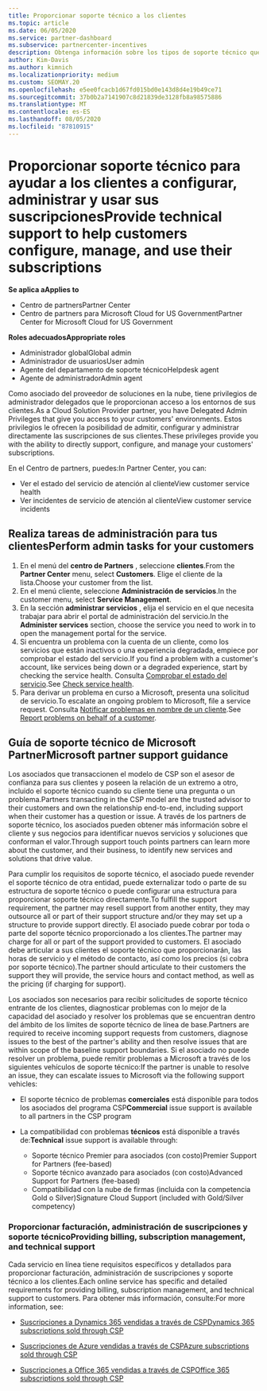 ```yaml
---
title: Proporcionar soporte técnico a los clientes
ms.topic: article
ms.date: 06/05/2020
ms.service: partner-dashboard
ms.subservice: partnercenter-incentives
description: Obtenga información sobre los tipos de soporte técnico que los asociados del programa de proveedores de soluciones en la nube pueden ofrecer sus clientes.
author: Kim-Davis
ms.author: kimnich
ms.localizationpriority: medium
ms.custom: SEOMAY.20
ms.openlocfilehash: e5ee0fcacb1d67fd015bd0e143d8d4e19b49ce71
ms.sourcegitcommit: 37b0b2a7141907c8d21839de3128fb8a98575886
ms.translationtype: MT
ms.contentlocale: es-ES
ms.lasthandoff: 08/05/2020
ms.locfileid: "87810915"
---
```

# <a name="provide-technical-support-to-help-customers-configure-manage-and-use-their-subscriptions"></a><span data-ttu-id="da164-103">Proporcionar soporte técnico para ayudar a los clientes a configurar, administrar y usar sus suscripciones</span><span class="sxs-lookup"><span data-stu-id="da164-103">Provide technical support to help customers configure, manage, and use their subscriptions</span></span>

<span data-ttu-id="da164-104">**Se aplica a**</span><span class="sxs-lookup"><span data-stu-id="da164-104">**Applies to**</span></span>

- <span data-ttu-id="da164-105">Centro de partners</span><span class="sxs-lookup"><span data-stu-id="da164-105">Partner Center</span></span>
- <span data-ttu-id="da164-106">Centro de partners para Microsoft Cloud for US Government</span><span class="sxs-lookup"><span data-stu-id="da164-106">Partner Center for Microsoft Cloud for US Government</span></span>

<span data-ttu-id="da164-107">**Roles adecuados**</span><span class="sxs-lookup"><span data-stu-id="da164-107">**Appropriate roles**</span></span>
- <span data-ttu-id="da164-108">Administrador global</span><span class="sxs-lookup"><span data-stu-id="da164-108">Global admin</span></span>
- <span data-ttu-id="da164-109">Administrador de usuarios</span><span class="sxs-lookup"><span data-stu-id="da164-109">User admin</span></span>
- <span data-ttu-id="da164-110">Agente del departamento de soporte técnico</span><span class="sxs-lookup"><span data-stu-id="da164-110">Helpdesk agent</span></span>
- <span data-ttu-id="da164-111">Agente de administrador</span><span class="sxs-lookup"><span data-stu-id="da164-111">Admin agent</span></span>

<span data-ttu-id="da164-112">Como asociado del proveedor de soluciones en la nube, tiene privilegios de administrador delegados que le proporcionan acceso a los entornos de sus clientes.</span><span class="sxs-lookup"><span data-stu-id="da164-112">As a Cloud Solution Provider partner, you have Delegated Admin Privileges that give you access to your customers' environments.</span></span> <span data-ttu-id="da164-113">Estos privilegios le ofrecen la posibilidad de admitir, configurar y administrar directamente las suscripciones de sus clientes.</span><span class="sxs-lookup"><span data-stu-id="da164-113">These privileges provide you with the ability to directly support, configure, and manage your customers' subscriptions.</span></span>

<span data-ttu-id="da164-114">En el Centro de partners, puedes:</span><span class="sxs-lookup"><span data-stu-id="da164-114">In Partner Center, you can:</span></span>

- <span data-ttu-id="da164-115">Ver el estado del servicio de atención al cliente</span><span class="sxs-lookup"><span data-stu-id="da164-115">View customer service health</span></span>
- <span data-ttu-id="da164-116">Ver incidentes de servicio de atención al cliente</span><span class="sxs-lookup"><span data-stu-id="da164-116">View customer service incidents</span></span>

## <a name="perform-admin-tasks-for-your-customers"></a><span data-ttu-id="da164-117">Realiza tareas de administración para tus clientes</span><span class="sxs-lookup"><span data-stu-id="da164-117">Perform admin tasks for your customers</span></span>

1. <span data-ttu-id="da164-118">En el menú del **centro de Partners** , seleccione **clientes**.</span><span class="sxs-lookup"><span data-stu-id="da164-118">From the **Partner Center** menu, select **Customers**.</span></span> <span data-ttu-id="da164-119">Elige el cliente de la lista.</span><span class="sxs-lookup"><span data-stu-id="da164-119">Choose your customer from the list.</span></span>
2. <span data-ttu-id="da164-120">En el menú cliente, seleccione **Administración de servicios**.</span><span class="sxs-lookup"><span data-stu-id="da164-120">In the customer menu, select **Service Management**.</span></span>
3. <span data-ttu-id="da164-121">En la sección **administrar servicios** , elija el servicio en el que necesita trabajar para abrir el portal de administración del servicio.</span><span class="sxs-lookup"><span data-stu-id="da164-121">In the **Administer services** section, choose the service you need to work in to open the management portal for the service.</span></span>
4. <span data-ttu-id="da164-122">Si encuentra un problema con la cuenta de un cliente, como los servicios que están inactivos o una experiencia degradada, empiece por comprobar el estado del servicio.</span><span class="sxs-lookup"><span data-stu-id="da164-122">If you find a problem with a customer's account, like services being down or a degraded experience, start by checking the service health.</span></span> <span data-ttu-id="da164-123">Consulta [Comprobar el estado del servicio](check-service-health.md).</span><span class="sxs-lookup"><span data-stu-id="da164-123">See [Check service health](check-service-health.md).</span></span>
5. <span data-ttu-id="da164-124">Para derivar un problema en curso a Microsoft, presenta una solicitud de servicio.</span><span class="sxs-lookup"><span data-stu-id="da164-124">To escalate an ongoing problem to Microsoft, file a service request.</span></span> <span data-ttu-id="da164-125">Consulta [Notificar problemas en nombre de un cliente](report-problems-on-behalf-of-a-customer.md).</span><span class="sxs-lookup"><span data-stu-id="da164-125">See [Report problems on behalf of a customer](report-problems-on-behalf-of-a-customer.md).</span></span>

## <a name="microsoft-partner-support-guidance"></a><span data-ttu-id="da164-126">Guía de soporte técnico de Microsoft Partner</span><span class="sxs-lookup"><span data-stu-id="da164-126">Microsoft partner support guidance</span></span>

<span data-ttu-id="da164-127">Los asociados que transaccionen el modelo de CSP son el asesor de confianza para sus clientes y poseen la relación de un extremo a otro, incluido el soporte técnico cuando su cliente tiene una pregunta o un problema.</span><span class="sxs-lookup"><span data-stu-id="da164-127">Partners transacting in the CSP model are the trusted advisor to their customers and own the relationship end-to-end, including support when their customer has a question or issue.</span></span> <span data-ttu-id="da164-128">A través de los partners de soporte técnico, los asociados pueden obtener más información sobre el cliente y sus negocios para identificar nuevos servicios y soluciones que conforman el valor.</span><span class="sxs-lookup"><span data-stu-id="da164-128">Through support touch points partners can learn more about the customer, and their business, to identify new services and solutions that drive value.</span></span>

<span data-ttu-id="da164-129">Para cumplir los requisitos de soporte técnico, el asociado puede revender el soporte técnico de otra entidad, puede externalizar todo o parte de su estructura de soporte técnico o puede configurar una estructura para proporcionar soporte técnico directamente.</span><span class="sxs-lookup"><span data-stu-id="da164-129">To fulfill the support requirement, the partner may resell support from another entity, they may outsource all or part of their support structure and/or they may set up a structure to provide support directly.</span></span>  <span data-ttu-id="da164-130">El asociado puede cobrar por toda o parte del soporte técnico proporcionado a los clientes.</span><span class="sxs-lookup"><span data-stu-id="da164-130">The partner may charge for all or part of the support provided to customers.</span></span> <span data-ttu-id="da164-131">El asociado debe articular a sus clientes el soporte técnico que proporcionarán, las horas de servicio y el método de contacto, así como los precios (si cobra por soporte técnico).</span><span class="sxs-lookup"><span data-stu-id="da164-131">The partner should articulate to their customers the support they will provide, the service hours and contact method, as well as the pricing (if charging for support).</span></span> 

<span data-ttu-id="da164-132">Los asociados son necesarios para recibir solicitudes de soporte técnico entrante de los clientes, diagnosticar problemas con lo mejor de la capacidad del asociado y resolver los problemas que se encuentran dentro del ámbito de los límites de soporte técnico de línea de base.</span><span class="sxs-lookup"><span data-stu-id="da164-132">Partners are required to receive incoming support requests from customers, diagnose issues to the best of the partner's ability and then resolve issues that are within scope of the baseline support boundaries.</span></span> <span data-ttu-id="da164-133">Si el asociado no puede resolver un problema, puede remitir problemas a Microsoft a través de los siguientes vehículos de soporte técnico:</span><span class="sxs-lookup"><span data-stu-id="da164-133">If the partner is unable to resolve an issue, they can escalate issues to Microsoft via the following support vehicles:</span></span>

- <span data-ttu-id="da164-134">El soporte técnico de problemas **comerciales** está disponible para todos los asociados del programa CSP</span><span class="sxs-lookup"><span data-stu-id="da164-134">**Commercial** issue support is available to all partners in the CSP program</span></span>

- <span data-ttu-id="da164-135">La compatibilidad con problemas **técnicos** está disponible a través de:</span><span class="sxs-lookup"><span data-stu-id="da164-135">**Technical** issue support is available through:</span></span>

  - <span data-ttu-id="da164-136">Soporte técnico Premier para asociados (con costo)</span><span class="sxs-lookup"><span data-stu-id="da164-136">Premier Support for Partners (fee-based)</span></span>
  - <span data-ttu-id="da164-137">Soporte técnico avanzado para asociados (con costo)</span><span class="sxs-lookup"><span data-stu-id="da164-137">Advanced Support for Partners (fee-based)</span></span>
  - <span data-ttu-id="da164-138">Compatibilidad con la nube de firmas (incluida con la competencia Gold o Silver)</span><span class="sxs-lookup"><span data-stu-id="da164-138">Signature Cloud Support (included with Gold/Silver competency)</span></span>

### <a name="providing-billing-subscription-management-and-technical-support"></a><span data-ttu-id="da164-139">Proporcionar facturación, administración de suscripciones y soporte técnico</span><span class="sxs-lookup"><span data-stu-id="da164-139">Providing billing, subscription management, and technical support</span></span> 

<span data-ttu-id="da164-140">Cada servicio en línea tiene requisitos específicos y detallados para proporcionar facturación, administración de suscripciones y soporte técnico a los clientes.</span><span class="sxs-lookup"><span data-stu-id="da164-140">Each online service has specific and detailed requirements for providing billing, subscription management, and technical support to customers.</span></span> <span data-ttu-id="da164-141">Para obtener más información, consulte:</span><span class="sxs-lookup"><span data-stu-id="da164-141">For more information, see:</span></span>

- [<span data-ttu-id="da164-142">Suscripciones a Dynamics 365 vendidas a través de CSP</span><span class="sxs-lookup"><span data-stu-id="da164-142">Dynamics 365 subscriptions sold through CSP</span></span>](https://www.microsoftpartnercommunity.com/t5/CSP/Microsoft-Partner-Support-Guidance/m-p/5262#M30)

- [<span data-ttu-id="da164-143">Suscripciones de Azure vendidas a través de CSP</span><span class="sxs-lookup"><span data-stu-id="da164-143">Azure subscriptions sold through CSP</span></span>](https://www.microsoftpartnercommunity.com/t5/CSP/Microsoft-Partner-Support-Guidance/m-p/5263#M31)

- [<span data-ttu-id="da164-144">Suscripciones a Office 365 vendidas a través de CSP</span><span class="sxs-lookup"><span data-stu-id="da164-144">Office 365 subscriptions sold through CSP</span></span>](https://www.microsoftpartnercommunity.com/t5/CSP/Microsoft-Partner-Support-Guidance/m-p/5264#M32)
